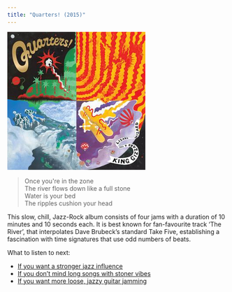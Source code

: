 ```yaml
---
title: "Quarters! (2015)"
---
```


![album cover of Quarters](./cover.jpg)

> Once you're in the zone  
> The river flows down like a full stone  
> Water is your bed  
> The ripples cushion your head

This slow, chill, Jazz-Rock album consists of four jams with a duration of 10 minutes and 10 seconds each. It is best known for fan-favourite track ‘The River’, that interpolates Dave Brubeck’s standard Take Five, establishing a fascination with time signatures that use odd numbers of beats.

What to listen to next:

*   [If you want a stronger jazz influence](../sketches-of-brunswick-east)
*   [If you don’t mind long songs with stoner vibes](../float-along-fill-your-lungs)
*   [If you want more loose, jazzy guitar jamming](../ice-death-planets-lungs-mushrooms-and-lava)
